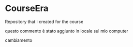 # CourseEra
Repository that i created for the course 



questo commento è stato aggiunto in locale sul mio computer


cambiamento
